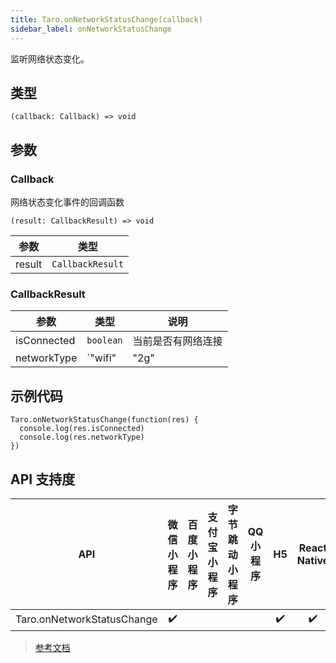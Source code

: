 ```yaml
---
title: Taro.onNetworkStatusChange(callback)
sidebar_label: onNetworkStatusChange
---
```


监听网络状态变化。

## 类型

```tsx
(callback: Callback) => void
```

## 参数

### Callback

网络状态变化事件的回调函数

```tsx
(result: CallbackResult) => void
```

| 参数 | 类型 |
| --- | --- |
| result | `CallbackResult` |

### CallbackResult

| 参数 | 类型 | 说明 |
| --- | --- | --- |
| isConnected | `boolean` | 当前是否有网络连接 |
| networkType | `"wifi" | "2g" | "3g" | "4g" | "unknown" | "none"` | 网络类型 |

## 示例代码

```tsx
Taro.onNetworkStatusChange(function(res) {
  console.log(res.isConnected)
  console.log(res.networkType)
})
```

## API 支持度

| API | 微信小程序 | 百度小程序 | 支付宝小程序 | 字节跳动小程序 | QQ 小程序 | H5 | React Native | 快应用 |
| :---: | :---: | :---: | :---: | :---: | :---: | :---: | :---: | :---: |
| Taro.onNetworkStatusChange | ✔️ |  |  |  |  | ✔️ | ✔️ |  |

> [参考文档](https://developers.weixin.qq.com/miniprogram/dev/api/device/network/wx.onNetworkStatusChange.html)
